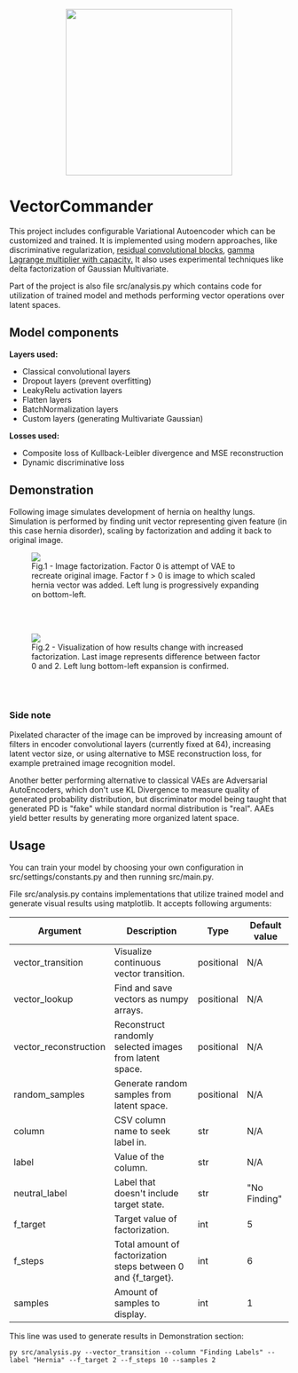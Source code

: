 <p align="center">
    <img width="300" src="https://i.ibb.co/7vR32Bw/vclogo2.png"/>
</p>

# VectorCommander

This project includes configurable Variational Autoencoder which can be customized and trained. It is implemented using modern approaches, like
discriminative regularization, <a href="https://arxiv.org/abs/1512.03385">residual convolutional blocks</a>, <a href="https://arxiv.org/pdf/1804.03599.pdf">gamma Lagrange multiplier with capacity.</a> It also uses experimental techniques like delta factorization of Gaussian Multivariate.

Part of the project is also file src/analysis.py which contains code for utilization of trained model and
methods performing vector operations over latent spaces.

## Model components
<b>Layers used:</b>
<ul>
    <li>Classical convolutional layers</li>
    <li>Dropout layers (prevent overfitting)</li>
    <li>LeakyRelu activation layers</li>
    <li>Flatten layers</li>
    <li>BatchNormalization layers</li>
    <li>Custom layers (generating Multivariate Gaussian)</li>
</ul>

<b>Losses used:</b>
<ul>
    <li>Composite loss of Kullback-Leibler divergence and MSE reconstruction</li>
    <li>Dynamic discriminative loss</li>
</ul>

## Demonstration
Following image simulates development of hernia on healthy lungs. Simulation is performed by finding unit vector representing
given feature (in this case hernia disorder), scaling by factorization and adding it back to original image.

<figure>
    <img src="https://i.ibb.co/gt7H9kh/factor.png"/>
    <figcaption>
        Fig.1 - Image factorization. Factor 0 is attempt of VAE to recreate original image. Factor f > 0 is image to
        which scaled hernia vector was added. Left lung is progressively expanding on bottom-left.
    </figcaption>
</figure>
<br/><br/>
<figure>
    <img src="https://i.ibb.co/QQBSb1N/abs-diff.png"/>
    <figcaption>
        Fig.2 - Visualization of how results change with increased factorization. Last image represents difference
        between factor 0 and 2. Left lung bottom-left expansion is confirmed.
    </figcaption>
</figure>
<br/><br/>

### Side note
Pixelated character of the image can be improved by
increasing amount of filters in encoder convolutional layers (currently fixed at 64), increasing latent vector size,
or using alternative to MSE
reconstruction loss, for example pretrained image recognition model.

Another better performing alternative to classical
VAEs are Adversarial AutoEncoders, which don't use KL Divergence to measure quality of generated probability distribution,
but discriminator model being taught that generated PD is "fake" while standard normal distribution is "real". AAEs yield
better results by generating more organized latent space.

## Usage
You can train your model by choosing your own configuration in src/settings/constants.py
and then running src/main.py.

File src/analysis.py contains implementations that utilize trained model and generate
visual results using matplotlib. It accepts following arguments:

Argument | Description | Type | Default value |
--- | --- | --- | --- |
vector_transition | Visualize continuous vector transition. | positional | N/A |
vector_lookup | Find and save vectors as numpy arrays. | positional | N/A |
vector_reconstruction | Reconstruct randomly selected images from latent space. | positional | N/A
random_samples | Generate random samples from latent space. | positional | N/A
column | CSV column name to seek label in. | str | N/A |
label | Value of the column. | str | N/A |
neutral_label | Label that doesn't include target state. | str | "No Finding" |
f_target | Target value of factorization. | int | 5 |
f_steps | Total amount of factorization steps between 0 and {f_target}. | int | 6 |
samples | Amount of samples to display. | int | 1 |

This line was used to generate results in Demonstration section:
```
py src/analysis.py --vector_transition --column "Finding Labels" --label "Hernia" --f_target 2 --f_steps 10 --samples 2
```
